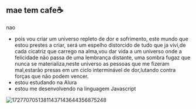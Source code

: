 ## mae tem cafe☕

nao
- pois vou criar um universo repleto de dor e sofrimento, este mundo que estou prestes a criar, será um espelho distorcido de tudo que ja vivi,de cada cicatriz que carrego na alma,vou dar vida a um universo onde a felicidade não passa de uma lembrança distante, uma sombra fugaz que nunca se materializa,neste universo as pessoas que me fizeram mal,estarão presas em um ciclo interminável de dor,lutando contra forças que não podem vencer.
- estou estudando na Alura
- estou me desenvolvendo na linguagem Javascript

  
![17277070513811437143644356875248](https://github.com/user-attachments/assets/221e6f87-06f3-4825-a00d-b0d91c823ff5)

